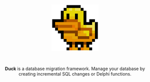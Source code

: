 <p align="center">
  <a href="https://github.com/CarlosHe/duck/blob/main/img/duck-logo.png">
    <img alt="Duck" height="150" src="https://github.com/CarlosHe/duck/blob/main/img/duck-logo.png">
  </a>  
</p><br>
<p align="center">
  <b>Duck</b> is a database migration framework. Manage your database by creating incremental SQL changes or Delphi functions.
</p><br>
